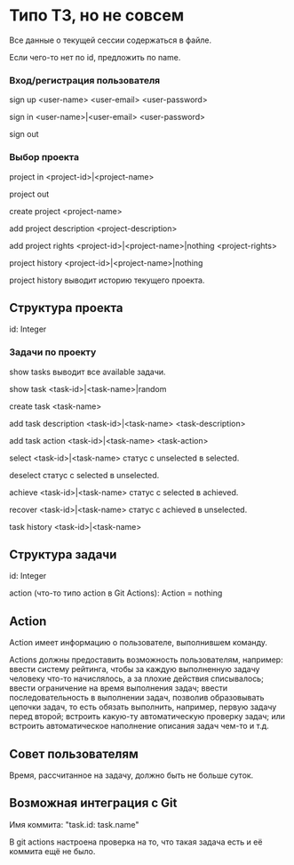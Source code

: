# Типо ТЗ, но не совсем

Все данные о текущей сессии содержаться в файле.

Если чего-то нет по id,
предложить по name.

### Вход/регистрация пользователя

sign up \<user-name> \<user-email> \<user-password>

sign in \<user-name>|\<user-email> \<user-password>

sign out

### Выбор проекта

project in \<project-id>|\<project-name>

project out

create project \<project-name>

add project description \<project-description>

add project rights \<project-id>|\<project-name>|nothing \<project-rights>

project history \<project-id>|\<project-name>|nothing

project history выводит историю текущего проекта.

## Структура проекта

id: Integer

### Задачи по проекту

show tasks выводит все available задачи.

show task \<task-id>|\<task-name>|random

create task \<task-name>

add task description \<task-id>|\<task-name> \<task-description>

add task action \<task-id>|\<task-name> \<task-action>

select \<task-id>|\<task-name> статус с unselected в selected.

deselect статус с selected в unselected.

achieve \<task-id>|\<task-name> статус с selected в achieved.

recover \<task-id>|\<task-name> статус с achieved в unselected.

task history \<task-id>|\<task-name>

## Структура задачи

id: Integer

action (что-то типо action в Git Actions): Action = nothing

## Action

Action имеет информацию о пользователе, выполнившем команду.

Actions должны предоставить возможность пользователям, например: ввести систему рейтинга,
чтобы за каждую выполненную задачу человеку что-то начислялось,
а за плохие действия списывалось; ввести ограничение на время выполнения задач;
ввести последовательность в выполнении задач, позволив образовывать
цепочки задач, то есть обязать выполнить, например, первую задачу перед второй;
встроить какую-ту автоматическую проверку задач; или встроить автоматическое
наполнение описания задач чем-то и т.д.

## Совет пользователям

Время, рассчитанное на задачу, должно быть не больше суток.

## Возможная интеграция с Git

Имя коммита: "task.id: task.name"

В git actions настроена проверка на то,
что такая задача есть и её коммита ещё не было.
